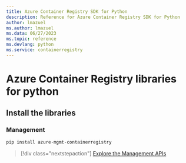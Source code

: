 ```yaml
---
title: Azure Container Registry SDK for Python
description: Reference for Azure Container Registry SDK for Python
author: lmazuel
ms.author: lmazuel
ms.data: 06/27/2023
ms.topic: reference
ms.devlang: python
ms.service: containerregistry
---
```

# Azure Container Registry libraries for python

## Install the libraries


### Management

```bash
pip install azure-mgmt-containerregistry
```
> [!div class="nextstepaction"]
> [Explore the Management APIs](/python/api/overview/azure/containerregistry/management)